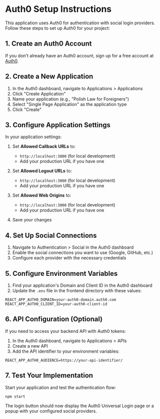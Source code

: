 # Auth0 Setup Instructions

This application uses Auth0 for authentication with social login providers. Follow these steps to set up Auth0 for your project:

## 1. Create an Auth0 Account

If you don't already have an Auth0 account, sign up for a free account at [Auth0](https://auth0.com/).

## 2. Create a New Application

1. In the Auth0 dashboard, navigate to Applications > Applications
2. Click "Create Application"
3. Name your application (e.g., "Polish Law for Foreigners")
4. Select "Single Page Application" as the application type
5. Click "Create"

## 3. Configure Application Settings

In your application settings:

1. Set **Allowed Callback URLs** to:
   - `http://localhost:3000` (for local development)
   - Add your production URL if you have one

2. Set **Allowed Logout URLs** to:
   - `http://localhost:3000` (for local development)
   - Add your production URL if you have one

3. Set **Allowed Web Origins** to:
   - `http://localhost:3000` (for local development)
   - Add your production URL if you have one

4. Save your changes

## 4. Set Up Social Connections

1. Navigate to Authentication > Social in the Auth0 dashboard
2. Enable the social connections you want to use (Google, GitHub, etc.)
3. Configure each provider with the necessary credentials

## 5. Configure Environment Variables

1. Find your application's Domain and Client ID in the Auth0 dashboard
2. Update the `.env` file in the frontend directory with these values:

```
REACT_APP_AUTH0_DOMAIN=your-auth0-domain.auth0.com
REACT_APP_AUTH0_CLIENT_ID=your-auth0-client-id
```

## 6. API Configuration (Optional)

If you need to access your backend API with Auth0 tokens:

1. In the Auth0 dashboard, navigate to Applications > APIs
2. Create a new API
3. Add the API identifier to your environment variables:

```
REACT_APP_AUTH0_AUDIENCE=https://your-api-identifier/
```

## 7. Test Your Implementation

Start your application and test the authentication flow:

```
npm start
```

The login button should now display the Auth0 Universal Login page or a popup with your configured social providers.